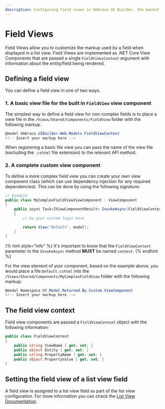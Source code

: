 ```yaml
---
description: Configuring field views in Umbraco UI Builder, the backoffice UI builder for Umbraco.
---
```


# Field Views

Field Views allow you to customize the markup used by a field when displayed in a list view. Field Views are implemented as .NET Core View Components that are passed a single `FieldViewsContext` argument with information about the entity/field being rendered.

## Defining a field view

You can define a field view in one of two ways.

### **1. A basic view file for the built in `FieldView` view component**

The simplest way to define a field view for non-complex fields is to place a view file in the `/Views/Shared/Components/FieldView` folder with the following markup.

````csharp
@model Umbraco.UIBuilder.Web.Models.FieldViewContext
<!-- Insert your markup here -->
````

When registering a basic file view you can pass the name of the view file (excluding the `.cshtml` file extension) to the relevant API method.

### **2. A complete custom view component**

To define a more complex field view you can create your own view component class (which can use dependency injection for any required dependencies). This can be done by using the following signature:

````csharp
// Example
public class MyComplexFieldViewViewComponent : ViewComponent
{
    public async Task<IViewComponentResult> InvokeAsync(FieldViewContext context)
    {
        // Do your custom logic here

        return View("Default", model);
    }
}
````

{% hint style="info" %}
It's important to know that the `FieldViewContext` parameter to the `InvokeAsync` method **MUST** be named `context`.
{% endhint %}

For the view element of your component, based on the example above, you would place a file `Default.cshtml` into the  `/Views/Shared/Components/MyComplexFieldView` folder with the following markup:

````csharp
@model Namespace.Of.Model.Returned.By.Custom.ViewComponent
<!-- Insert your markup here -->
````

## The field view context

Field view components are passed a `FieldViewContext` object with the following information:

````csharp
public class FieldViewContext
{
    public string ViewName { get; set; }
    public object Entity { get; set; }
    public string PropertyName { get; set; }
    public object PropertyValue { get; set; }
}
````

## Setting the field view of a list view field

A field view is assigned to a list view field as part of the list view configuration. For more information you can check the [List View Documentation](list-views.md#setting-the-view-of-a-field).
